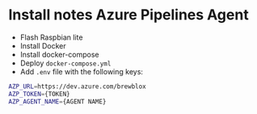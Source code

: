 # Install notes Azure Pipelines Agent

- Flash Raspbian lite
- Install Docker
- Install docker-compose
- Deploy `docker-compose.yml`
- Add `.env` file with the following keys:

```bash
AZP_URL=https://dev.azure.com/brewblox
AZP_TOKEN={TOKEN}
AZP_AGENT_NAME={AGENT NAME}
```

